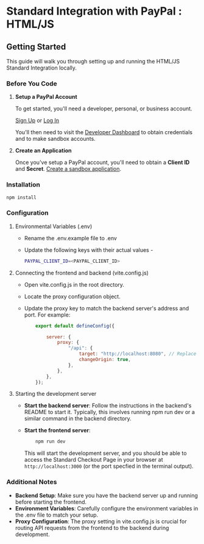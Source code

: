 # Standard Integration with PayPal : HTML/JS

## Getting Started

This guide will walk you through setting up and running the HTML/JS Standard Integration locally.

### Before You Code

1. **Setup a PayPal Account**

   To get started, you'll need a developer, personal, or business account.

   [Sign Up](https://www.paypal.com/signin/client?flow=provisionUser) or [Log In](https://www.paypal.com/signin?returnUri=https%253A%252F%252Fdeveloper.paypal.com%252Fdashboard&intent=developer)

   You'll then need to visit the [Developer Dashboard](https://developer.paypal.com/dashboard/) to obtain credentials and to make sandbox accounts.

2. **Create an Application**

   Once you've setup a PayPal account, you'll need to obtain a **Client ID** and **Secret**. [Create a sandbox application](https://developer.paypal.com/dashboard/applications/sandbox/create).

### Installation

```sh
npm install
```

### Configuration

1. Environmental Variables (.env)

    - Rename the .env.example file to .env
    - Update the following keys with their actual values -

      ```sh
      PAYPAL_CLIENT_ID=<PAYPAL_CLIENT_ID>
      ```

2. Connecting the frontend and backend (vite.config.js)

    - Open vite.config.js in the root directory.
    - Locate the proxy configuration object.
    - Update the proxy key to match the backend server's address and port. For example:

        ```js
            export default defineConfig({

                server: {
                    proxy: {
                        "/api": {
                            target: "http://localhost:8080", // Replace with your backend URL
                            changeOrigin: true,
                        },
                    },
                },
            });
        ```

3. Starting the development server

    - **Start the backend server**: Follow the instructions in the backend's README to start it. Typically, this involves running npm run dev or a similar command in the backend directory.

    - **Start the frontend server**:

        ```sh
            npm run dev
        ```

        This will start the development server, and you should be able to access the Standard Checkout Page in your browser at `http://localhost:3000` (or the port specfied in the terminal output).

### Additional Notes

- **Backend Setup**: Make sure you have the backend server up and running before starting the frontend.
- **Environment Variables**: Carefully configure the environment variables in the .env file to match your setup.
- **Proxy Configuration**: The proxy setting in vite.config.js is crucial for routing API requests from the frontend to the backend during development.
